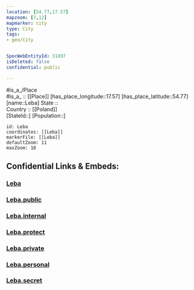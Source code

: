 ```yaml
---
location: [54.77,17.57] 
mapzoom: [7,12] 
mapmarker: city 
type: City
tags:
- geo/City


SpocWebEntityId: 31897
isDeleted: false
confidential: public

---
```

#is_a_/Place  
#is_a_ :: [[Place]] 
[has_place_longitude::17.57] 
[has_place_latitude::54.77] 
[name::Leba] 
State ::  
Country :: [[Poland]]  
[StateId::] 
[Population::] 



```leaflet
id: Leba
coordinates: [[Leba]] 
markerFile: [[Leba]] 
defaultZoom: 11 
maxZoom: 18
```


## Confidential Links & Embeds: 

### [Leba](/_Standards/Earth/Continent/Europe/Europe~East/Poland/Provinces~Poland/Pomeranian/City/Leba.md) 

### [Leba.public](/_public/Earth/Continent/Europe/Europe~East/Poland/Provinces~Poland/Pomeranian/City/Leba.public.md) 

### [Leba.internal](/_internal/Earth/Continent/Europe/Europe~East/Poland/Provinces~Poland/Pomeranian/City/Leba.internal.md) 

### [Leba.protect](/_protect/Earth/Continent/Europe/Europe~East/Poland/Provinces~Poland/Pomeranian/City/Leba.protect.md) 

### [Leba.private](/_private/Earth/Continent/Europe/Europe~East/Poland/Provinces~Poland/Pomeranian/City/Leba.private.md) 

### [Leba.personal](/_personal/Earth/Continent/Europe/Europe~East/Poland/Provinces~Poland/Pomeranian/City/Leba.personal.md) 

### [Leba.secret](/_secret/Earth/Continent/Europe/Europe~East/Poland/Provinces~Poland/Pomeranian/City/Leba.secret.md)

